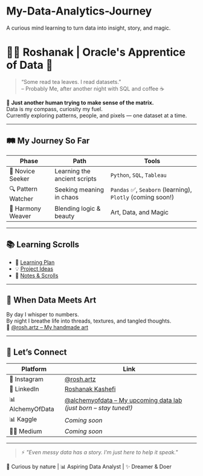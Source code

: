 # My-Data-Analytics-Journey
A curious mind learning to turn data into insight, story, and magic.

# 🧙‍♀️ Roshanak | Oracle's Apprentice of Data 🔮

> “Some read tea leaves. I read datasets.”  
> – Probably Me, after another night with SQL and coffee ☕

💾 **Just another human trying to make sense of the matrix.**  
Data is my compass, curiosity my fuel.  
Currently exploring patterns, people, and pixels — one dataset at a time.

---

## 🛤️ My Journey So Far

| Phase | Path | Tools |
|------|------|-------|
| 🌱 Novice Seeker | Learning the ancient scripts | `Python`, `SQL`, `Tableau` |
| 🔍 Pattern Watcher | Seeking meaning in chaos | `Pandas` ✅, `Seaborn` (learning), `Plotly` (coming soon!) |
| 🌈 Harmony Weaver | Blending logic & beauty | Art, Data, and Magic |

---

## 📚 Learning Scrolls

- 📘 [Learning Plan](https://github.com/roxanneka/My-Data-Analytics-Journey/blob/main/learning-plan.md)  
- 💡 [Project Ideas](https://github.com/roxanneka/My-Data-Analytics-Journey/blob/main/project-ideas.md)  
- 📝 [Notes & Scrolls](https://github.com/roxanneka/My-Data-Analytics-Journey/tree/main/notes)

---

## 🎨 When Data Meets Art

By day I whisper to numbers.  
By night I breathe life into threads, textures, and tangled thoughts.  
🧶 [@rosh.artz – My handmade art](https://www.instagram.com/rosh.artz)

---

## 🧭 Let’s Connect

| Platform | Link |
|---------|------|
| 📸 Instagram | [@rosh.artz](https://www.instagram.com/rosh.artz) |
| 💼 LinkedIn | [Roshanak Kashefi](https://www.linkedin.com/in/roshanak-kashefi-mofrad/) |
| 📊 AlchemyOfData | [@alchemyofdata – My upcoming data lab](https://www.instagram.com/alchemyofdata) *(just born – stay tuned!)* |
| 📊 Kaggle | _Coming soon_ |
| ✍🏻 Medium | _Coming soon_ |

---

> ⚡ *"Even messy data has a story. I'm just here to help it speak."*

🌱 Curious by nature | 📊 Aspiring Data Analyst | ✨ Dreamer & Doer
